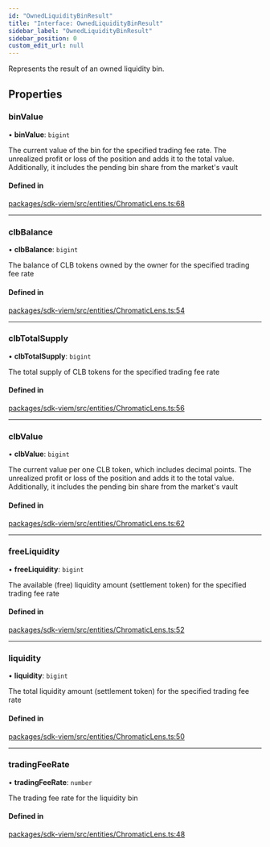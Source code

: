 ```yaml
---
id: "OwnedLiquidityBinResult"
title: "Interface: OwnedLiquidityBinResult"
sidebar_label: "OwnedLiquidityBinResult"
sidebar_position: 0
custom_edit_url: null
---
```


Represents the result of an owned liquidity bin.

## Properties

### binValue

• **binValue**: `bigint`

The current value of the bin for the specified trading fee rate.
The unrealized profit or loss of the position and adds it to the total value.
Additionally, it includes the pending bin share from the market's vault

#### Defined in

[packages/sdk-viem/src/entities/ChromaticLens.ts:68](https://github.com/chromatic-protocol/sdk/blob/ebf2a16/packages/sdk-viem/src/entities/ChromaticLens.ts#L68)

___

### clbBalance

• **clbBalance**: `bigint`

The balance of CLB tokens owned by the owner for the specified trading fee rate

#### Defined in

[packages/sdk-viem/src/entities/ChromaticLens.ts:54](https://github.com/chromatic-protocol/sdk/blob/ebf2a16/packages/sdk-viem/src/entities/ChromaticLens.ts#L54)

___

### clbTotalSupply

• **clbTotalSupply**: `bigint`

The total supply of CLB tokens for the specified trading fee rate

#### Defined in

[packages/sdk-viem/src/entities/ChromaticLens.ts:56](https://github.com/chromatic-protocol/sdk/blob/ebf2a16/packages/sdk-viem/src/entities/ChromaticLens.ts#L56)

___

### clbValue

• **clbValue**: `bigint`

The current value per one CLB token, which includes decimal points.
The unrealized profit or loss of the position and adds it to the total value.
Additionally, it includes the pending bin share from the market's vault

#### Defined in

[packages/sdk-viem/src/entities/ChromaticLens.ts:62](https://github.com/chromatic-protocol/sdk/blob/ebf2a16/packages/sdk-viem/src/entities/ChromaticLens.ts#L62)

___

### freeLiquidity

• **freeLiquidity**: `bigint`

The available (free) liquidity amount (settlement token) for the specified trading fee rate

#### Defined in

[packages/sdk-viem/src/entities/ChromaticLens.ts:52](https://github.com/chromatic-protocol/sdk/blob/ebf2a16/packages/sdk-viem/src/entities/ChromaticLens.ts#L52)

___

### liquidity

• **liquidity**: `bigint`

The total liquidity amount (settlement token) for the specified trading fee rate

#### Defined in

[packages/sdk-viem/src/entities/ChromaticLens.ts:50](https://github.com/chromatic-protocol/sdk/blob/ebf2a16/packages/sdk-viem/src/entities/ChromaticLens.ts#L50)

___

### tradingFeeRate

• **tradingFeeRate**: `number`

The trading fee rate for the liquidity bin

#### Defined in

[packages/sdk-viem/src/entities/ChromaticLens.ts:48](https://github.com/chromatic-protocol/sdk/blob/ebf2a16/packages/sdk-viem/src/entities/ChromaticLens.ts#L48)
